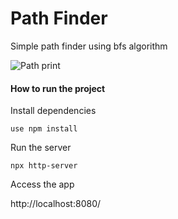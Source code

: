 # Path Finder

Simple path finder using bfs algorithm

![Path print](https://raw.githubusercontent.com/nasserso/path-finder/main/images/path.gif)

#### How to run the project

Install dependencies

`use npm install`

Run the server

`npx http-server`

Access the app

http://localhost:8080/
